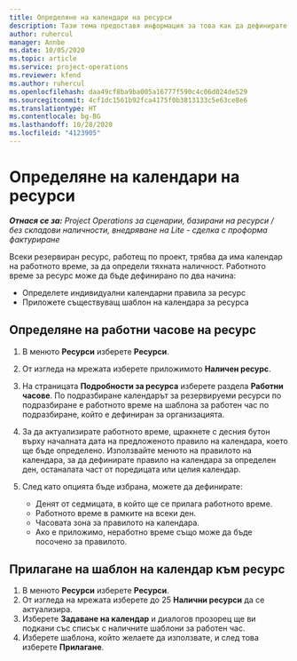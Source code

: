 ```yaml
---
title: Определяне на календари на ресурси
description: Тази тема предоставя информация за това как да дефинирате календарите на работния час за ресурси в Project Operations.
author: ruhercul
manager: Annbe
ms.date: 10/05/2020
ms.topic: article
ms.service: project-operations
ms.reviewer: kfend
ms.author: ruhercul
ms.openlocfilehash: daa49cf8ba9ba005a16777f590c4c06d024de529
ms.sourcegitcommit: 4cf1dc1561b92fca4175f0b3813133c5e63ce8e6
ms.translationtype: HT
ms.contentlocale: bg-BG
ms.lasthandoff: 10/28/2020
ms.locfileid: "4123905"
---
```

# <a name="define-resource-calendars"></a>Определяне на календари на ресурси

_**Отнася се за:** Project Operations за сценарии, базирани на ресурси / без складови наличности, внедряване на Lite - сделка с проформа фактуриране_

Всеки резервиран ресурс, работещ по проект, трябва да има календар на работното време, за да определи тяхната наличност. Работното време за ресурс може да бъде дефинирано по два начина: 

   - Определете индивидуални календарни правила за ресурс
   - Приложете съществуващ шаблон на календара за ресурса

## <a name="define-a-resources-working-hours"></a>Определяне на работни часове на ресурс

1. В менюто **Ресурси** изберете **Ресурси**.
2. От изгледа на мрежата изберете приложимото **Наличен ресурс**.
3. На страницата **Подробности за ресурса** изберете раздела **Работни часове**. По подразбиране календарът за резервируеми ресурси по подразбиране е работното време на шаблона за работен час по подразбиране, който е дефиниран за организацията.
4. За да актуализирате работното време, щракнете с десния бутон върху началната дата на предложеното правило на календара, което ще бъде определено. Използвайте менюто на правилото на календара, за да дефинирате правило на календара за определен ден, останалата част от поредицата или целия календар.
5. След като опцията бъде избрана, можете да дефинирате:

    - Денят от седмицата, в който ще се прилага работното време.
    - Работното време в рамките на всеки ден.
    - Часовата зона за правилото на календара.
    - Ако е приложимо, неработно време също може да бъде посочено за правилото.

## <a name="applying-a-calendar-template-to-a-resource"></a>Прилагане на шаблон на календар към ресурс

1. В менюто **Ресурси** изберете **Ресурси**.
2. От изгледа на мрежата изберете до 25 **Налични ресурси** да се актуализира.
3. Изберете **Задаване на календар** и диалогов прозорец ще ви подкани със списък с наличните шаблони за работен час.
4. Изберете шаблона, който желаете да използвате, и след това изберете **Прилагане**.
